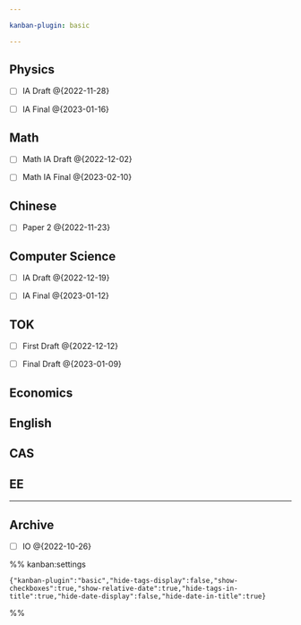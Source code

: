 ```yaml
---

kanban-plugin: basic

---
```


## Physics

- [ ] IA Draft @{2022-11-28}
- [ ] IA Final @{2023-01-16}


## Math

- [ ] Math IA Draft @{2022-12-02}
- [ ] Math IA Final @{2023-02-10}


## Chinese

- [ ] Paper 2 @{2022-11-23}


## Computer Science

- [ ] IA Draft @{2022-12-19}
- [ ] IA Final @{2023-01-12}


## TOK

- [ ] First Draft @{2022-12-12}
- [ ] Final Draft @{2023-01-09}


## Economics



## English



## CAS



## EE



***

## Archive

- [ ] IO @{2022-10-26}

%% kanban:settings
```
{"kanban-plugin":"basic","hide-tags-display":false,"show-checkboxes":true,"show-relative-date":true,"hide-tags-in-title":true,"hide-date-display":false,"hide-date-in-title":true}
```
%%